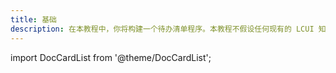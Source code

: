 ```yaml
---
title: 基础
description: 在本教程中，你将构建一个待办清单程序。本教程不假设任何现有的 LCUI 知识。你将在教程中学习的技术是构建任何 LCUI 应用程序的基础，充分理解它将使您深入了解 LCUI。
---
```


import DocCardList from '@theme/DocCardList';

<DocCardList />
